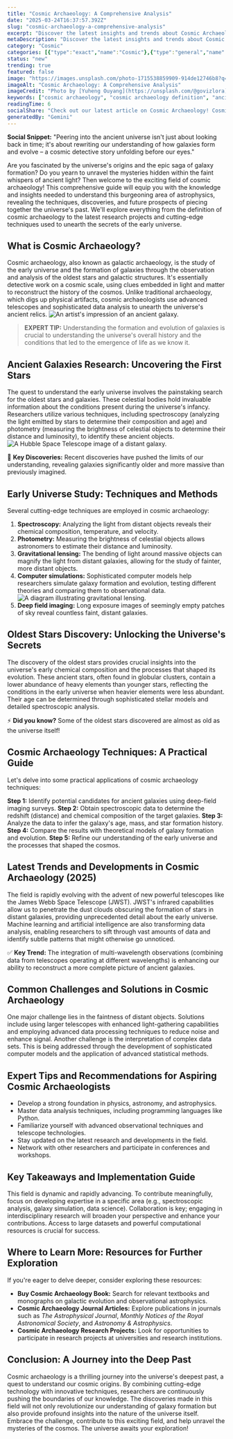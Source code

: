 ```yaml
---
title: "Cosmic Archaeology: A Comprehensive Analysis"
date: "2025-03-24T16:37:57.392Z"
slug: "cosmic-archaeology-a-comprehensive-analysis"
excerpt: "Discover the latest insights and trends about Cosmic Archaeology. This comprehensive guide covers everything you need to know about Cosmic Archaeology in 2025."
metaDescription: "Discover the latest insights and trends about Cosmic Archaeology. This comprehensive guide covers everything you need to know about Cosmic Archaeology in 2..."
category: "Cosmic"
categories: [{"type":"exact","name":"Cosmic"},{"type":"general","name":"Astronomy"},{"type":"medium","name":"Astrophysics"},{"type":"specific","name":"Spectroscopy"},{"type":"niche","name":"Redshift Analysis"}]
status: "new"
trending: true
featured: false
image: "https://images.unsplash.com/photo-1715538859909-914de12746b8?q=85&w=1200&fit=max&fm=webp&auto=compress"
imageAlt: "Cosmic Archaeology: A Comprehensive Analysis"
imageCredit: "Photo by [Yuheng Ouyang](https://unsplash.com/@govizlora) on Unsplash"
keywords: ["cosmic archaeology", "cosmic archaeology definition", "ancient galaxies research", "early universe study", "oldest stars discovery", "cosmic archaeology techniques", "buy cosmic archaeology book", "cosmic archaeology journal articles", "what is cosmic archaeology?", "cosmic archaeology research projects"]
readingTime: 6
socialShare: "Check out our latest article on Cosmic Archaeology! Cosmic Archaeology: A Comprehensive Analysis #cosmic archaeology #cosmic archaeology definition #ancient galaxies research"
generatedBy: "Gemini"
---
```




**Social Snippet:**  "Peering into the ancient universe isn't just about looking back in time; it's about rewriting our understanding of how galaxies form and evolve – a cosmic detective story unfolding before our eyes."

Are you fascinated by the universe's origins and the epic saga of galaxy formation?  Do you yearn to unravel the mysteries hidden within the faint whispers of ancient light? Then welcome to the exciting field of cosmic archaeology!  This comprehensive guide will equip you with the knowledge and insights needed to understand this burgeoning area of astrophysics, revealing the techniques, discoveries, and future prospects of piecing together the universe's past.  We'll explore everything from the definition of cosmic archaeology to the latest research projects and cutting-edge techniques used to unearth the secrets of the early universe.

## What is Cosmic Archaeology?

Cosmic archaeology, also known as galactic archaeology, is the study of the early universe and the formation of galaxies through the observation and analysis of the oldest stars and galactic structures.  It's essentially detective work on a cosmic scale, using clues embedded in light and matter to reconstruct the history of the cosmos. Unlike traditional archaeology, which digs up physical artifacts, cosmic archaeologists use advanced telescopes and sophisticated data analysis to unearth the universe's ancient relics.  ![An artist's impression of an ancient galaxy.](https://images.unsplash.com/photo-1451187580459-43490279c0fa?q=85&w=1200&fit=max&fm=webp&auto=compress)

> **EXPERT TIP:**  Understanding the formation and evolution of galaxies is crucial to understanding the universe's overall history and the conditions that led to the emergence of life as we know it.

## Ancient Galaxies Research: Uncovering the First Stars

The quest to understand the early universe involves the painstaking search for the oldest stars and galaxies. These celestial bodies hold invaluable information about the conditions present during the universe's infancy. Researchers utilize various techniques, including spectroscopy (analyzing the light emitted by stars to determine their composition and age) and photometry (measuring the brightness of celestial objects to determine their distance and luminosity), to identify these ancient objects.  ![A Hubble Space Telescope image of a distant galaxy.](https://images.unsplash.com/photo-1484417894907-623942c8ee29?q=85&w=1200&fit=max&fm=webp&auto=compress)

🔑 **Key Discoveries:**  Recent discoveries have pushed the limits of our understanding, revealing galaxies significantly older and more massive than previously imagined.

## Early Universe Study:  Techniques and Methods

Several cutting-edge techniques are employed in cosmic archaeology:

1. **Spectroscopy:** Analyzing the light from distant objects reveals their chemical composition, temperature, and velocity.
2. **Photometry:** Measuring the brightness of celestial objects allows astronomers to estimate their distance and luminosity.
3. **Gravitational lensing:** The bending of light around massive objects can magnify the light from distant galaxies, allowing for the study of fainter, more distant objects.
4. **Computer simulations:**  Sophisticated computer models help researchers simulate galaxy formation and evolution, testing different theories and comparing them to observational data.  ![A diagram illustrating gravitational lensing.](https://images.unsplash.com/photo-1517976487492-5750f3195933?q=85&w=1200&fit=max&fm=webp&auto=compress)
5. **Deep field imaging:**  Long exposure images of seemingly empty patches of sky reveal countless faint, distant galaxies.

## Oldest Stars Discovery:  Unlocking the Universe's Secrets

The discovery of the oldest stars provides crucial insights into the universe's early chemical composition and the processes that shaped its evolution. These ancient stars, often found in globular clusters, contain a lower abundance of heavy elements than younger stars, reflecting the conditions in the early universe when heavier elements were less abundant.  Their age can be determined through sophisticated stellar models and detailed spectroscopic analysis.  

⚡ **Did you know?** Some of the oldest stars discovered are almost as old as the universe itself!

## Cosmic Archaeology Techniques: A Practical Guide

Let's delve into some practical applications of cosmic archaeology techniques:

**Step 1:**  Identify potential candidates for ancient galaxies using deep-field imaging surveys.
**Step 2:**  Obtain spectroscopic data to determine the redshift (distance) and chemical composition of the target galaxies.
**Step 3:**  Analyze the data to infer the galaxy's age, mass, and star formation history.
**Step 4:**  Compare the results with theoretical models of galaxy formation and evolution.
**Step 5:**  Refine our understanding of the early universe and the processes that shaped the cosmos.

## Latest Trends and Developments in Cosmic Archaeology (2025)

The field is rapidly evolving with the advent of new powerful telescopes like the James Webb Space Telescope (JWST).  JWST's infrared capabilities allow us to penetrate the dust clouds obscuring the formation of stars in distant galaxies, providing unprecedented detail about the early universe. Machine learning and artificial intelligence are also transforming data analysis, enabling researchers to sift through vast amounts of data and identify subtle patterns that might otherwise go unnoticed.

✅ **Key Trend:**  The integration of multi-wavelength observations (combining data from telescopes operating at different wavelengths) is enhancing our ability to reconstruct a more complete picture of ancient galaxies.

## Common Challenges and Solutions in Cosmic Archaeology

One major challenge lies in the faintness of distant objects.  Solutions include using larger telescopes with enhanced light-gathering capabilities and employing advanced data processing techniques to reduce noise and enhance signal.  Another challenge is the interpretation of complex data sets.  This is being addressed through the development of sophisticated computer models and the application of advanced statistical methods.

## Expert Tips and Recommendations for Aspiring Cosmic Archaeologists

*  Develop a strong foundation in physics, astronomy, and astrophysics.
*  Master data analysis techniques, including programming languages like Python.
*  Familiarize yourself with advanced observational techniques and telescope technologies.
*  Stay updated on the latest research and developments in the field.
*  Network with other researchers and participate in conferences and workshops.

## Key Takeaways and Implementation Guide

This field is dynamic and rapidly advancing.  To contribute meaningfully, focus on developing expertise in a specific area (e.g., spectroscopic analysis, galaxy simulation, data science). Collaboration is key; engaging in interdisciplinary research will broaden your perspective and enhance your contributions.  Access to large datasets and powerful computational resources is crucial for success.

##  Where to Learn More:  Resources for Further Exploration

If you're eager to delve deeper, consider exploring these resources:

* **Buy Cosmic Archaeology Book:** Search for relevant textbooks and monographs on galactic evolution and observational astrophysics.
* **Cosmic Archaeology Journal Articles:** Explore publications in journals such as *The Astrophysical Journal*, *Monthly Notices of the Royal Astronomical Society*, and *Astronomy & Astrophysics*.
* **Cosmic Archaeology Research Projects:** Look for opportunities to participate in research projects at universities and research institutions.

## Conclusion:  A Journey into the Deep Past

Cosmic archaeology is a thrilling journey into the universe's deepest past, a quest to understand our cosmic origins.  By combining cutting-edge technology with innovative techniques, researchers are continuously pushing the boundaries of our knowledge.  The discoveries made in this field will not only revolutionize our understanding of galaxy formation but also provide profound insights into the nature of the universe itself.  Embrace the challenge, contribute to this exciting field, and help unravel the mysteries of the cosmos.  The universe awaits your exploration!
